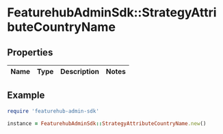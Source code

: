 # FeaturehubAdminSdk::StrategyAttributeCountryName

## Properties

| Name | Type | Description | Notes |
| ---- | ---- | ----------- | ----- |

## Example

```ruby
require 'featurehub-admin-sdk'

instance = FeaturehubAdminSdk::StrategyAttributeCountryName.new()
```

